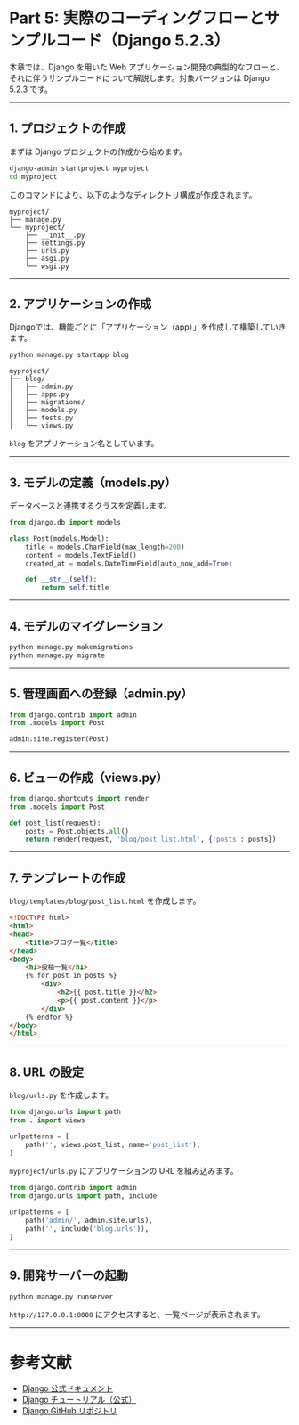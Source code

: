 
# Part 5: 実際のコーディングフローとサンプルコード（Django 5.2.3）

本章では、Django を用いた Web アプリケーション開発の典型的なフローと、それに伴うサンプルコードについて解説します。対象バージョンは Django 5.2.3 です。

---

## 1. プロジェクトの作成

まずは Django プロジェクトの作成から始めます。

```bash
django-admin startproject myproject
cd myproject
```

このコマンドにより、以下のようなディレクトリ構成が作成されます。

```
myproject/
├── manage.py
└── myproject/
    ├── __init__.py
    ├── settings.py
    ├── urls.py
    ├── asgi.py
    └── wsgi.py
```

---

## 2. アプリケーションの作成

Djangoでは、機能ごとに「アプリケーション（app）」を作成して構築していきます。

```bash
python manage.py startapp blog
```

```
myproject/
├── blog/
│   ├── admin.py
│   ├── apps.py
│   ├── migrations/
│   ├── models.py
│   ├── tests.py
│   └── views.py
```

`blog` をアプリケーション名としています。

---

## 3. モデルの定義（models.py）

データベースと連携するクラスを定義します。

```python
from django.db import models

class Post(models.Model):
    title = models.CharField(max_length=200)
    content = models.TextField()
    created_at = models.DateTimeField(auto_now_add=True)

    def __str__(self):
        return self.title
```

---

## 4. モデルのマイグレーション

```bash
python manage.py makemigrations
python manage.py migrate
```

---

## 5. 管理画面への登録（admin.py）

```python
from django.contrib import admin
from .models import Post

admin.site.register(Post)
```

---

## 6. ビューの作成（views.py）

```python
from django.shortcuts import render
from .models import Post

def post_list(request):
    posts = Post.objects.all()
    return render(request, 'blog/post_list.html', {'posts': posts})
```

---

## 7. テンプレートの作成

`blog/templates/blog/post_list.html` を作成します。

```html
<!DOCTYPE html>
<html>
<head>
    <title>ブログ一覧</title>
</head>
<body>
    <h1>投稿一覧</h1>
    {% for post in posts %}
        <div>
            <h2>{{ post.title }}</h2>
            <p>{{ post.content }}</p>
        </div>
    {% endfor %}
</body>
</html>
```

---

## 8. URL の設定

`blog/urls.py` を作成します。

```python
from django.urls import path
from . import views

urlpatterns = [
    path('', views.post_list, name='post_list'),
]
```

`myproject/urls.py` にアプリケーションの URL を組み込みます。

```python
from django.contrib import admin
from django.urls import path, include

urlpatterns = [
    path('admin/', admin.site.urls),
    path('', include('blog.urls')),
]
```

---

## 9. 開発サーバーの起動

```bash
python manage.py runserver
```

`http://127.0.0.1:8000` にアクセスすると、一覧ページが表示されます。

---

# 参考文献

- [Django 公式ドキュメント](https://docs.djangoproject.com/ja/5.2/)
- [Django チュートリアル（公式）](https://docs.djangoproject.com/ja/5.2/intro/)
- [Django GitHub リポジトリ](https://github.com/django/django)

